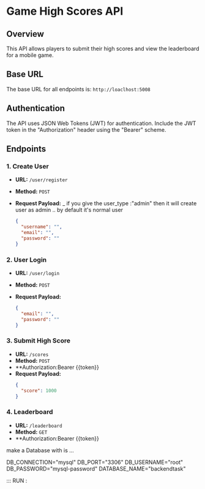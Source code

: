 # Game High Scores API

## Overview

This API allows players to submit their high scores and view the leaderboard for a mobile game.

## Base URL

The base URL for all endpoints is: `http://loaclhost:5008`

## Authentication

The API uses JSON Web Tokens (JWT) for authentication. Include the JWT token in the "Authorization" header using the "Bearer" scheme.

## Endpoints

### 1. Create User

- **URL:** `/user/register`
- **Method:** `POST`
- **Request Payload:**
  \_ if you give the user_type :"admin" then it will create user as admin .. by default it's normal user

  ```json
  {
    "username": "",
    "email": "",
    "password": ""
  }
  ```

### 2. User Login

- **URL:** `/user/login`
- **Method:** `POST`
- **Request Payload:**

  ```json
  {
    "email": "",
    "password": ""
  }
  ```

### 3. Submit High Score

- **URL:** `/scores`
- **Method:** `POST`
- \*\*Authorization:Bearer {{token}}
- **Request Payload:**
  ```json
  {
    "score": 1000
  }
  ```

### 4. Leaderboard

- **URL:** `/leaderboard`
- **Method:** `GET`
- \*\*Authorization:Bearer {{token}}

make a Database with is ...

DB_CONNECTION="mysql"
DB_PORT="3306"
DB_USERNAME="root"
DB_PASSWORD="mysql-password"
DATABASE_NAME="backendtask"

::: RUN :
